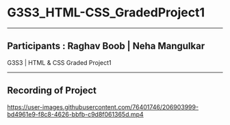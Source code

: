 # G3S3_HTML-CSS_GradedProject1
---
Participants : Raghav Boob | Neha Mangulkar 
---

G3S3 | HTML &amp; CSS Graded Project1

---
## Recording of Project 
https://user-images.githubusercontent.com/76401746/206903999-bd4961e9-f8c8-4626-bbfb-c9d8f061365d.mp4


